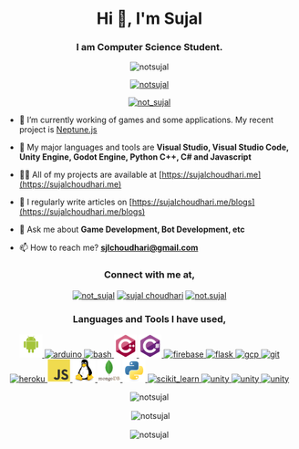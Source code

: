 <h1 align="center">Hi 👋, I'm Sujal</h1>
<h3 align="center">I am Computer Science Student.</h3>

<p align="center"> <img src="https://komarev.com/ghpvc/?username=notsujal&label=Profile%20views&color=000000&style=flat" alt="notsujal" /> </p>

<p align="center"> <a href="https://github.com/ryo-ma/github-profile-trophy"><img src="https://github-profile-trophy.vercel.app/?username=notsujal&theme=onedark" alt="notsujal" /></a> </p>

<p align="center"> <a href="https://twitter.com/not_sujal" target="blank"><img src="https://img.shields.io/twitter/follow/not_sujal?logo=twitter&style=for-the-badge" alt="not_sujal" /></a> </p>

- 🔭 I’m currently working of games and some applications. My recent project is [Neptune.js](https://GitHub.com/NotSujal/Neptune.js)

- 🌱 My major languages and tools are **Visual Studio, Visual Studio Code, Unity Engine, Godot Engine, Python C++, C# and Javascript**

- 👨‍💻 All of my projects are available at [https://sujalchoudhari.me](https://sujalchoudhari.me)

- 📝 I regularly write articles on [https://sujalchoudhari.me/blogs](https://sujalchoudhari.me/blogs)

- 💬 Ask me about **Game Development, Bot Development, etc**

- 📫 How to reach me? **sjlchoudhari@gmail.com**

<h3 align="center">Connect with me at,</h3>
<p align="center">
<a href="https://twitter.com/not_sujal" target="blank"><img align="center" src="https://raw.githubusercontent.com/rahuldkjain/github-profile-readme-generator/master/src/images/icons/Social/twitter.svg" alt="not_sujal" height="30" width="40" /></a>
<a href="https://stackoverflow.com/users/14603872/sujal-choudhari" target="blank"><img align="center" src="https://raw.githubusercontent.com/rahuldkjain/github-profile-readme-generator/master/src/images/icons/Social/stack-overflow.svg" alt="sujal choudhari" height="30" width="40" /></a>
<a href="https://instagram.com/not.sujal" target="blank"><img align="center" src="https://raw.githubusercontent.com/rahuldkjain/github-profile-readme-generator/master/src/images/icons/Social/instagram.svg" alt="not.sujal" height="30" width="40" /></a>
</p>

<h3 align="center">Languages and Tools I have used,</h3>
<p align="center"> 
  <a href="https://developer.android.com" target="_blank" rel="noreferrer"> 
    <img src="https://raw.githubusercontent.com/devicons/devicon/master/icons/android/android-original-wordmark.svg" alt="android" width="40" height="40"/> 
  </a> 
  <a href="https://www.arduino.cc/" target="_blank" rel="noreferrer"> 
    <img src="https://cdn.worldvectorlogo.com/logos/arduino-1.svg" alt="arduino" width="40" height="40"/> 
  </a> 
  <a href="https://www.gnu.org/software/bash/" target="_blank" rel="noreferrer"> 
    <img src="https://www.vectorlogo.zone/logos/gnu_bash/gnu_bash-icon.svg" alt="bash" width="40" height="40"/> 
  </a> 
  <a href="https://www.w3schools.com/cpp/" target="_blank" rel="noreferrer"> 
    <img src="https://raw.githubusercontent.com/devicons/devicon/master/icons/cplusplus/cplusplus-original.svg" alt="cplusplus" width="40" height="40"/> 
  </a> 
  <a href="https://www.w3schools.com/cs/" target="_blank" rel="noreferrer"> 
    <img src="https://raw.githubusercontent.com/devicons/devicon/master/icons/csharp/csharp-original.svg" alt="csharp" width="40" height="40"/> 
  </a> 
  <a href="https://firebase.google.com/" target="_blank" rel="noreferrer"> 
    <img src="https://www.vectorlogo.zone/logos/firebase/firebase-icon.svg" alt="firebase" width="40" height="40"/> 
  </a> 
  <a href="https://flask.palletsprojects.com/" target="_blank" rel="noreferrer"> 
    <img src="https://www.vectorlogo.zone/logos/pocoo_flask/pocoo_flask-icon.svg" alt="flask" width="40" height="40"/> 
  </a> 
  <a href="https://cloud.google.com" target="_blank" rel="noreferrer"> 
    <img src="https://www.vectorlogo.zone/logos/google_cloud/google_cloud-icon.svg" alt="gcp" width="40" height="40"/> 
  </a> 
  <a href="https://git-scm.com/" target="_blank" rel="noreferrer">
    <img src="https://www.vectorlogo.zone/logos/git-scm/git-scm-icon.svg" alt="git" width="40" height="40"/>
  </a> 
  <a href="https://heroku.com" target="_blank" rel="noreferrer">
    <img src="https://www.vectorlogo.zone/logos/heroku/heroku-icon.svg" alt="heroku" width="40" height="40"/>
  </a> 
  <a href="https://developer.mozilla.org/en-US/docs/Web/JavaScript" target="_blank" rel="noreferrer"> 
    <img src="https://raw.githubusercontent.com/devicons/devicon/master/icons/javascript/javascript-original.svg" alt="javascript" width="40" height="40"/> 
  </a> 
  <a href="https://www.linux.org/" target="_blank" rel="noreferrer"> 
    <img src="https://raw.githubusercontent.com/devicons/devicon/master/icons/linux/linux-original.svg" alt="linux" width="40" height="40"/> 
  </a> 
  <a href="https://www.mongodb.com/" target="_blank" rel="noreferrer"> 
    <img src="https://raw.githubusercontent.com/devicons/devicon/master/icons/mongodb/mongodb-original-wordmark.svg" alt="mongodb" width="40" height="40"/> 
  </a> 
  <a href="https://www.python.org" target="_blank" rel="noreferrer"> 
    <img src="https://raw.githubusercontent.com/devicons/devicon/master/icons/python/python-original.svg" alt="python" width="40" height="40"/>
  </a> 
  <a href="https://scikit-learn.org/" target="_blank" rel="noreferrer"> 
    <img src="https://upload.wikimedia.org/wikipedia/commons/0/05/Scikit_learn_logo_small.svg" alt="scikit_learn" width="40" height="40"/> 
  </a>
  <a href="https://unity.com/" target="_blank" rel="noreferrer"> <img src="https://www.vectorlogo.zone/logos/unity3d/unity3d-icon.svg" alt="unity" width="40" height="40"/>
  </a>
  <a href="https://developer.mozilla.org/en-US/docs/Web/Html" target="_blank" rel="noreferrer"> 
    <img src="https://www.vectorlogo.zone/logos/w3_html5/w3_html5-icon.svg" alt="unity" width="40" height="40"/>
  </a>
  <a href="https://developer.mozilla.org/en-US/docs/Web/Css" target="_blank" rel="noreferrer"> 
    <img src="https://www.vectorlogo.zone/logos/w3_css/w3_css-icon.svg" alt="unity" width="40" height="40"/> 
  </a>
</p>

<p align="center" ><img align="center" src="https://github-readme-stats.vercel.app/api/top-langs?username=notsujal&show_icons=true&theme=dark&locale=en&layout=compact" alt="notsujal" /></p>

<p align="center" >&nbsp;<img align="center" src="https://github-readme-stats.vercel.app/api?username=notsujal&show_icons=true&theme=dark&locale=en" alt="notsujal" /></p>

<p align="center" ><img align="center" src="https://github-readme-streak-stats.herokuapp.com/?user=notsujal&theme=dark" alt="notsujal" /></p>
